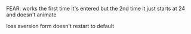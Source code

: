 FEAR: works the first time it's entered
but the 2nd time it just starts at 24 and doesn't animate


loss aversion form doesn't restart to default
